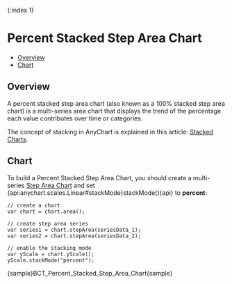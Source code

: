 {:index 1}
# Percent Stacked Step Area Chart

* [Overview](#overview)
* [Chart](#chart)

## Overview

A percent stacked step area chart (also known as a 100% stacked step area chart) is a multi-series area chart that displays the trend of the percentage each value contributes over time or categories.

The concept of stacking in AnyChart is explained in this article: [Stacked Charts](Overview).

## Chart

To build a Percent Stacked Step Area Chart, you should create a multi-series [Step Area Chart](../../Step_Area_Chart) and set {api:anychart.scales.Linear#stackMode}stackMode(){api} to <strong>percent</strong>:

```
// create a chart
var chart = chart.area();

// create step area series
var series1 = chart.stepArea(seriesData_1);
var series2 = chart.stepArea(seriesData_2);

// enable the stacking mode
var yScale = chart.yScale();
yScale.stackMode("percent");
```

{sample}BCT\_Percent\_Stacked\_Step\_Area\_Chart{sample}
